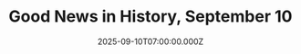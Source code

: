 ---
title: "Good News in History, September 10"
date: 2025-09-10T07:00:00.000Z
category: Human Kindness
externalLink: "https://www.goodnewsnetwork.org/events060910/"
image: ""
excerpt: "Happy 73rd Birthday to one of America’s seminal peace activists, Medea Benjamin. Founder of the feminist anti-war group Code Pink: Women for Peace, Benjamin has been one of the loudest, most sensible voices opposing American militarism over the last half-century. Whether Republican or Democrat, whoever holds the reigns of power in the US during her […] The post Good News…"
---